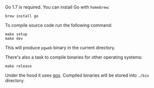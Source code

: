 Go 1.7 is required. You can install Go with `homebrew`:

```
brew install go
```

To compile source code run the following command:

```
make setup
make dev
```

This will produce `pgweb` binary in the current directory.

There's also a task to compile binaries for other operating systems:

```
make release
```

Under the hood it uses [gox](https://github.com/mitchellh/gox). Compiled binaries
will be stored into `./bin` directory.